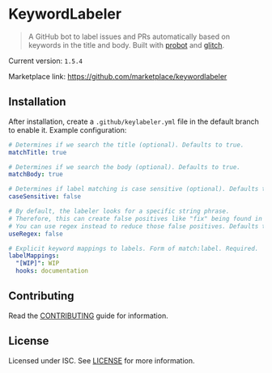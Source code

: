 # KeywordLabeler

> A GitHub bot to label issues and PRs automatically based on keywords in the title and body. Built with [probot](https://github.com/probot/probot) and [glitch](https://glitch.com).

Current version: `1.5.4`

Marketplace link: https://github.com/marketplace/keywordlabeler

## Installation

After installation, create a `.github/keylabeler.yml` file in the default branch to enable it.
Example configuration:

```yml
# Determines if we search the title (optional). Defaults to true.
matchTitle: true

# Determines if we search the body (optional). Defaults to true.
matchBody: true

# Determines if label matching is case sensitive (optional). Defaults to true.
caseSensitive: false

# By default, the labeler looks for a specific string phrase.
# Therefore, this can create false positives like "fix" being found in "fixture".
# You can use regex instead to reduce those false positives. Defaults to false.
useRegex: false

# Explicit keyword mappings to labels. Form of match:label. Required.
labelMappings:
  "[WIP]": WIP
  hooks: documentation
```

## Contributing

Read the [CONTRIBUTING](CONTRIBUTING.md) guide for information.

## License

Licensed under ISC. See [LICENSE](LICENSE) for more information.
